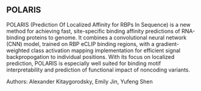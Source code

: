 ## POLARIS

POLARIS (Prediction Of Localized Affinity for RBPs In Sequence) is a new method for achieving fast, site-specific binding affinity predictions of RNA-binding proteins to genome. It combines a convolutional neural network (CNN) model, trained on RBP eCLIP binding regions, with a gradient-weighted class activation mapping implementation for efficient signal backpropogation to individual positions. With its focus on localized prediction, POLARIS is especially well suited for binding motif interpretability and prediction of functional impact of noncoding variants. 

Authors: Alexander Kitaygorodsky, Emily Jin, Yufeng Shen


